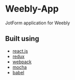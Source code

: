 Weebly-App
==========
JotForm application for Weebly

Built using
-----------
 - [react.js](https://github.com/facebook/react)
 - [redux](https://github.com/rackt/redux)
 - [webpack](https://github.com/webpack/webpack)
 - [mocha](https://github.com/mochajs/mocha)
 - [babel](https://github.com/babel/babel)

